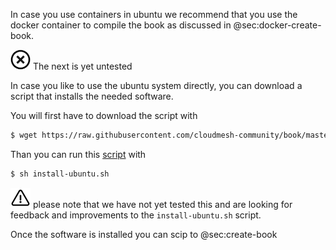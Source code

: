 In case you use containers in ubuntu we recommend that you use the
docker container to compile the book as discussed in
@sec:docker-create-book.

![No](images/no.png) The next is yet untested

In case you like to use the ubuntu system directly, you can download a
script that installs the needed software.

You will first have to download the script with

```bash
$ wget https://raw.githubusercontent.com/cloudmesh-community/book/master/install-ubuntu.sh
```

Than you can run this [script](https://raw.githubusercontent.com/cloudmesh-community/book/master/install-ubuntu.sh) with

```bash
$ sh install-ubuntu.sh
```

![Warning](images/warning.png) please note that we have not yet tested this and are looking
for feedback and improvements to the `install-ubuntu.sh` script.

Once the software is installed you can scip to @sec:create-book
